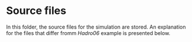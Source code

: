 # Source files
In this folder, the source files for the simulation are stored.
An explanation for the files that differ fromm _Hadro06_ example is presented below.

##